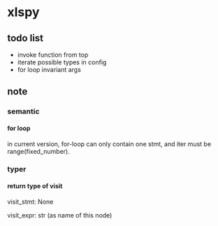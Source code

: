 # xlspy

## todo list

- invoke function from top
- iterate possible types in config
- for loop invariant args

## note

### semantic

#### for loop

in current version,
for-loop can only contain one stmt,
and iter must be range(fixed_number).

### typer

#### return type of visit

visit_stmt: None

visit_expr: str (as name of this node)